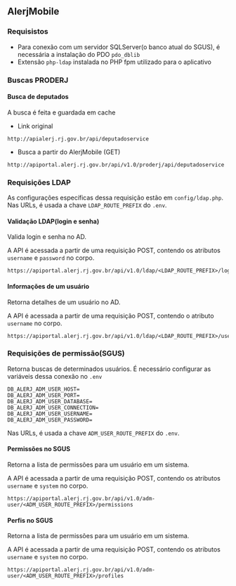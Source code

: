 ## AlerjMobile

### Requisistos

- Para conexão com um servidor SQLServer(o banco atual do SGUS), é necessária a instalação do PDO `pdo_dblib`
- Extensão `php-ldap` instalada no PHP fpm utilizado para o aplicativo

### Buscas PRODERJ

#### Busca de deputados

A busca é feita e guardada em cache
- Link original
```
http://apialerj.rj.gov.br/api/deputadoservice
```
- Busca a partir do AlerjMobile (GET)
```
http://apiportal.alerj.rj.gov.br/api/v1.0/proderj/api/deputadoservice
```

### Requisições LDAP

As configurações específicas dessa requisição estão em `config/ldap.php`. Nas URLs, é usada a chave `LDAP_ROUTE_PREFIX` do `.env`.

#### Validação LDAP(login e senha)

Valida login e senha no AD.

A API é acessada a partir de uma requisição POST, contendo os atributos `username` e `password` no corpo.

```
https://apiportal.alerj.rj.gov.br/api/v1.0/ldap/<LDAP_ROUTE_PREFIX>/login
```

#### Informações de um usuário

Retorna detalhes de um usuário no AD.

A API é acessada a partir de uma requisição POST, contendo o atributo `username` no corpo.

```
https://apiportal.alerj.rj.gov.br/api/v1.0/ldap/<LDAP_ROUTE_PREFIX>/user
```

### Requisições de permissão(SGUS)

Retorna buscas de determinados usuários. É necessário configurar as variáveis dessa conexão no `.env`

```
DB_ALERJ_ADM_USER_HOST=
DB_ALERJ_ADM_USER_PORT=
DB_ALERJ_ADM_USER_DATABASE=
DB_ALERJ_ADM_USER_CONNECTION=
DB_ALERJ_ADM_USER_USERNAME=
DB_ALERJ_ADM_USER_PASSWORD=
```

Nas URLs, é usada a chave `ADM_USER_ROUTE_PREFIX` do `.env`.

#### Permissões no SGUS

Retorna a lista de permissões para um usuário em um sistema.

A API é acessada a partir de uma requisição POST, contendo os atributos `username` e `system` no corpo.

```
https://apiportal.alerj.rj.gov.br/api/v1.0/adm-user/<ADM_USER_ROUTE_PREFIX>/permissions
```

#### Perfis no SGUS

Retorna a lista de permissões para um usuário em um sistema.

A API é acessada a partir de uma requisição POST, contendo os atributos `username` e `system` no corpo.

```
https://apiportal.alerj.rj.gov.br/api/v1.0/adm-user/<ADM_USER_ROUTE_PREFIX>/profiles
```
